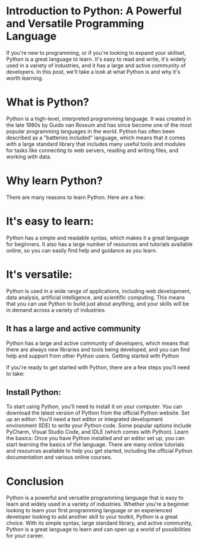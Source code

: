 # Introduction to Python: A Powerful and Versatile Programming Language

If you're new to programming, or if you're looking to expand your skillset, Python is a great language to learn. It's easy to read and write, it's widely used in a variety of industries, and it has a large and active community of developers. In this post, we'll take a look at what Python is and why it's worth learning.

# What is Python?

Python is a high-level, interpreted programming language. It was created in the late 1980s by Guido van Rossum and has since become one of the most popular programming languages in the world. Python has often been described as a "batteries included" language, which means that it comes with a large standard library that includes many useful tools and modules for tasks like connecting to web servers, reading and writing files, and working with data.

# Why learn Python?

There are many reasons to learn Python. Here are a few:

# It's easy to learn:

Python has a simple and readable syntax, which makes it a great language for beginners. It also has a large number of resources and tutorials available online, so you can easily find help and guidance as you learn.

# It's versatile:

Python is used in a wide range of applications, including web development, data analysis, artificial intelligence, and scientific computing. This means that you can use Python to build just about anything, and your skills will be in demand across a variety of industries.

## It has a large and active community

Python has a large and active community of developers, which means that there are always new libraries and tools being developed, and you can find help and support from other Python users. Getting started with Python

If you're ready to get started with Python, there are a few steps you'll need to take:

## Install Python:

To start using Python, you'll need to install it on your computer. You can download the latest version of Python from the official Python website. Set up an editor: You'll need a text editor or integrated development environment (IDE) to write your Python code. Some popular options include PyCharm, Visual Studio Code, and IDLE (which comes with Python). Learn the basics: Once you have Python installed and an editor set up, you can start learning the basics of the language. There are many online tutorials and resources available to help you get started, including the official Python documentation and various online courses.

# Conclusion

Python is a powerful and versatile programming language that is easy to learn and widely used in a variety of industries. Whether you're a beginner looking to learn your first programming language or an experienced developer looking to add another skill to your toolkit, Python is a great choice. With its simple syntax, large standard library, and active community, Python is a great language to learn and can open up a world of possibilities for your career.